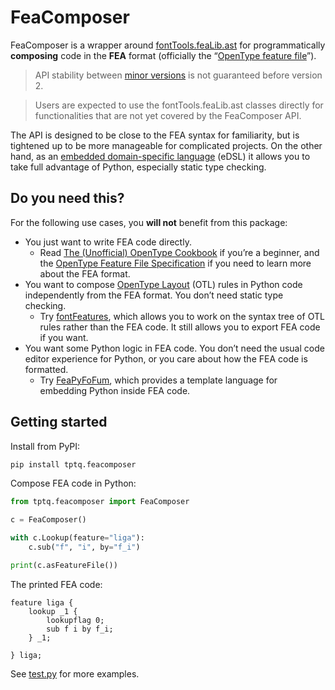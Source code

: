 # FeaComposer

FeaComposer is a wrapper around [fontTools.feaLib.ast](https://github.com/fonttools/fonttools/blob/main/Lib/fontTools/feaLib/ast.py) for programmatically **composing** code in the **FEA** format (officially the “[OpenType feature file](https://adobe-type-tools.github.io/afdko/OpenTypeFeatureFileSpecification.html)”).

> API stability between [minor versions](https://semver.org) is not guaranteed before version 2.

> Users are expected to use the fontTools.feaLib.ast classes directly for functionalities that are not yet covered by the FeaComposer API.

The API is designed to be close to the FEA syntax for familiarity, but is tightened up to be more manageable for complicated projects. On the other hand, as an [embedded domain-specific language](https://en.wikipedia.org/wiki/Domain-specific_language) (eDSL) it allows you to take full advantage of Python, especially static type checking.

## Do you need this?

For the following use cases, you **will not** benefit from this package:

- You just want to write FEA code directly.
  - Read [The (Unofficial) OpenType Cookbook](https://opentypecookbook.com) if you’re a beginner, and the [OpenType Feature File Specification](https://adobe-type-tools.github.io/afdko/OpenTypeFeatureFileSpecification.html) if you need to learn more about the FEA format.
- You want to compose [OpenType Layout](https://learn.microsoft.com/en-us/typography/opentype/spec/ttochap1) (OTL) rules in Python code independently from the FEA format. You don’t need static type checking.
  - Try [fontFeatures](https://github.com/simoncozens/fontFeatures), which allows you to work on the syntax tree of OTL rules rather than the FEA code. It still allows you to export FEA code if you want.
- You want some Python logic in FEA code. You don’t need the usual code editor experience for Python, or you care about how the FEA code is formatted.
  - Try [FeaPyFoFum](https://github.com/typesupply/feaPyFoFum), which provides a template language for embedding Python inside FEA code.

## Getting started

Install from PyPI:

```sh
pip install tptq.feacomposer
```

Compose FEA code in Python:

```py
from tptq.feacomposer import FeaComposer

c = FeaComposer()

with c.Lookup(feature="liga"):
    c.sub("f", "i", by="f_i")

print(c.asFeatureFile())
```

The printed FEA code:

```fea
feature liga {
    lookup _1 {
        lookupflag 0;
        sub f i by f_i;
    } _1;

} liga;
```

See [test.py](https://github.com/typotheque/feacomposer/blob/main/test.py) for more examples.
